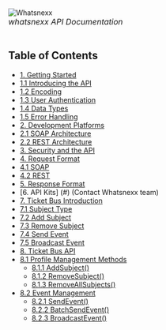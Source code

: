 <br/>![Whatsnexx](http://whatsnexx.com/wp-content/themes/whatsnexx/img/logo.png)<br/>
<font size="3"><i>whatsnexx API Documentation</i></font></div>
<br/><br/>
## <a name="contents"></a>Table of Contents
* [1. Getting Started](https://github.com/whatsnexx/Whatsnexx/wiki/1.-Getting-Started)
 * [1.1 Introducing the API](https://github.com/whatsnexx/Whatsnexx/wiki/1.-Getting-Started#wiki-1.1)
 * [1.2 Encoding](https://github.com/whatsnexx/Whatsnexx/wiki/1.-Getting-Started#wiki-1.2)
 * [1.3 User Authentication](https://github.com/whatsnexx/Whatsnexx/wiki/1.-Getting-Started#wiki-user-1.3)
 * [1.4 Data Types](https://github.com/whatsnexx/Whatsnexx/wiki/1.-Getting-Started#wiki-1.4)
 * [1.5 Error Handling](https://github.com/whatsnexx/Whatsnexx/wiki/1.-Getting-Started#wiki-1.5)
* [2. Development Platforms](https://github.com/whatsnexx/Whatsnexx/wiki/2.-Development-Platforms)
 * [2.1 SOAP Architecture](https://github.com/whatsnexx/Whatsnexx/wiki/2.-Development-Platforms#wiki-2.1)
 * [2.2 REST Architecture](https://github.com/whatsnexx/Whatsnexx/wiki/2.-Development-Platforms#wiki-2.2)
* [3. Security and the API](https://github.com/whatsnexx/Whatsnexx/wiki/3.-Security-and-the-API)
* [4. Request Format](https://github.com/whatsnexx/Whatsnexx/wiki/4.-Request-Format)
 * [4.1 SOAP](https://github.com/whatsnexx/Whatsnexx/wiki/4.-Request-Format#wiki-4.1)
 * [4.2 REST](https://github.com/whatsnexx/Whatsnexx/wiki/4.-Request-Format#wiki-4.2)
* [5. Response Format](https://github.com/whatsnexx/Whatsnexx/wiki/5.-Response-Format)
* [6. API Kits] (#) (Contact Whatsnexx team)
* [7. Ticket Bus Introduction](https://github.com/whatsnexx/Whatsnexx/wiki/7.-Ticket-Bus-Introduction)
 * [7.1 Subject Type](https://github.com/whatsnexx/Whatsnexx/wiki/7.-Ticket-Bus-Introduction#wiki-7.1)
 * [7.2 Add Subject](https://github.com/whatsnexx/Whatsnexx/wiki/7.-Ticket-Bus-Introduction#wiki-7.2)
 * [7.3 Remove Subject](https://github.com/whatsnexx/Whatsnexx/wiki/7.-Ticket-Bus-Introduction#wiki-7.3)
 * [7.4 Send Event](https://github.com/whatsnexx/Whatsnexx/wiki/7.-Ticket-Bus-Introduction#wiki-7.4)
 * [7.5 Broadcast Event](https://github.com/whatsnexx/Whatsnexx/wiki/7.-Ticket-Bus-Introduction#wiki-7.5)
* [8. Ticket Bus API](https://github.com/whatsnexx/Whatsnexx/wiki/8.-Ticket-Bus-API)
 * [8.1 Profile Management Methods](https://github.com/whatsnexx/Whatsnexx/wiki/8.-Ticket-Bus-API#wiki-8.1)
     * [8.1.1 AddSubject()](https://github.com/whatsnexx/Whatsnexx/wiki/8.-Ticket-Bus-API#wiki-8.1.1)
     * [8.1.2 RemoveSubject()](https://github.com/whatsnexx/Whatsnexx/wiki/8.-Ticket-Bus-API#wiki-8.1.2)
     * [8.1.3 RemoveAllSubjects()](https://github.com/whatsnexx/Whatsnexx/wiki/8.-Ticket-Bus-API#wiki-8.1.3)
 * [8.2 Event Management](https://github.com/whatsnexx/Whatsnexx/wiki/8.-Ticket-Bus-API#wiki-8.2)
     * [8.2.1 SendEvent()](https://github.com/whatsnexx/Whatsnexx/wiki/8.-Ticket-Bus-API#wiki-8.2.1)
     * [8.2.2 BatchSendEvent()](https://github.com/whatsnexx/Whatsnexx/wiki/8.-Ticket-Bus-API#wiki-8.2.2)
     * [8.2.3 BroadcastEvent()](https://github.com/whatsnexx/Whatsnexx/wiki/8.-Ticket-Bus-API#wiki-8.2.3)
